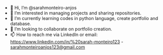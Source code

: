 - 👋 Hi, I’m @sarahmonteiro-anjos
- 👀 I’m interested in managing projects and sharing repositories.
- 🌱 I’m currently learning codes in python language, create portfolio and database.
- 💞️ I’m looking to collaborate on portfolio creation.
- 📫 How to reach me via LinkedIn or email: https://www.linkedin.com/in/%20sarah-monteiro123 -
  sarahmonteiroanjos123@gmail.com

<!---
sarahmonteiro-anjos/sarahmonteiro-anjos is a ✨ special ✨ repository because its `README.md` (this file) appears on your GitHub profile.
You can click the Preview link to take a look at your changes.
--->
